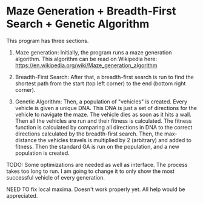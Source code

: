 # Maze Generation + Breadth-First Search + Genetic Algorithm

This program has three sections.

1. Maze generation:
Initially, the program runs a maze generation algorithm. This algorithm
can be read on Wikipedia here:
https://en.wikipedia.org/wiki/Maze_generation_algorithm

2. Breadth-First Search:
After that, a breadth-first search is run to find the shortest path from the
start (top left corner) to the end (bottom right corner).

3. Genetic Algorithm:
Then, a population of "vehicles" is created. Every vehicle is given a unique
DNA. This DNA is just a set of directions for the vehicle to navigate the maze.
The vehicle dies as soon as it hits a wall.
Then all the vehicles are run and their fitness is calculated. The fitness function
is calculated by comparing all directions in DNA to the correct directions
calculated by the breadth-first search. Then, the max-distance the vehicles travels
is multiplied by 2 (arbitrary) and added to fitness.
Then the standard GA is run on the population, and a new population is created.

TODO:
Some optimizations are needed as well as interface. The process takes too long to
run. I am going to change it to only show the most successful vehicle of every
generation.

NEED TO fix local maxima. Doesn't work properly yet. All help would be appreciated.
